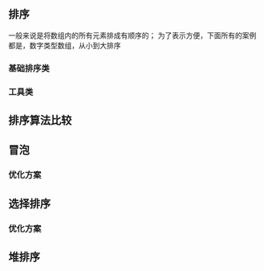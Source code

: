 ## 排序
一般来说是将数组内的所有元素排成有顺序的；
为了表示方便，下面所有的案例都是，数字类型数组，从小到大排序

### 基础排序类

### 工具类

## 排序算法比较

## 冒泡

### 优化方案

## 选择排序

### 优化方案

## 堆排序